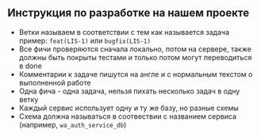 ## Инструкция по разработке на нашем проекте

- Ветки называем в соответствии с тем как называется задача 
  пример: ```feat(LIS-1)``` или ```bugfix(LIS-1)```
- Все фичи проверяются сначала локально, потом на сервере, также должны быть покрыты тестами и только потом могут переводиться в done
- Комментарии к задаче пишутся на англе и с нормальным текстом о выполненной работе
- Одна фича - одна задача, нельзя пихать несколько задач в одну ветку
- Каждый сервис использует одну и ту же базу, но разные схемы
- Схема должна называться в соотвествии с названием сервиса (например, ```wa_auth_service_db```)
